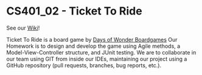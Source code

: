 # CS401_02 - Ticket To Ride

See our [Wiki](https://github.com/dSalazar10/Ticket_To_Ride/wiki)!

Ticket To Ride is a board game by [Days of Wonder Boardgames](https://www.daysofwonder.com/tickettoride/en/)
Our Homework is to design and develop the game using Agile methods, a Model-View-Controller structure, and JUnit testing.
We are to collaborate in our team using GIT from inside our IDEs, maintaining our project using a GitHub repository (pull requests, branches, bug reports, etc.).
